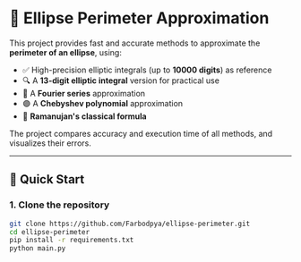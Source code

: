 # 📐 Ellipse Perimeter Approximation

This project provides fast and accurate methods to approximate the **perimeter of an ellipse**, using:

- ✅ High-precision elliptic integrals (up to **10000 digits**) as reference
- 🔍 A **13-digit elliptic integral** version for practical use
- 🧮 A **Fourier series** approximation
- 🟣 A **Chebyshev polynomial** approximation
- 📜 **Ramanujan's classical formula**

The project compares accuracy and execution time of all methods, and visualizes their errors.

---

## 🚀 Quick Start

### 1. Clone the repository

```bash
git clone https://github.com/Farbodpya/ellipse-perimeter.git
cd ellipse-perimeter
pip install -r requirements.txt
python main.py
